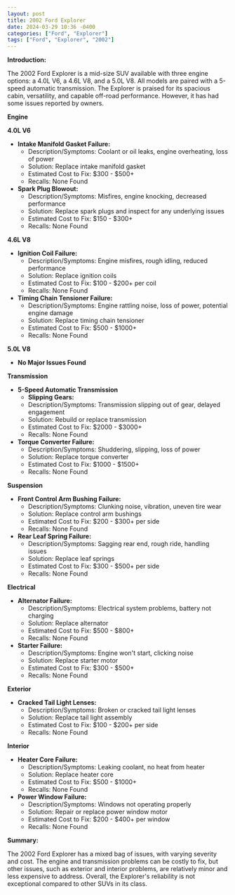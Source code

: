 ```yaml
---
layout: post
title: 2002 Ford Explorer
date: 2024-03-29 10:36 -0400
categories: ["Ford", "Explorer"]
tags: ["Ford", "Explorer", "2002"]
---
```

**Introduction:**

The 2002 Ford Explorer is a mid-size SUV available with three engine options: a 4.0L V6, a 4.6L V8, and a 5.0L V8. All models are paired with a 5-speed automatic transmission. The Explorer is praised for its spacious cabin, versatility, and capable off-road performance. However, it has had some issues reported by owners.

**Engine**

**4.0L V6**

* **Intake Manifold Gasket Failure:**
    * Description/Symptoms: Coolant or oil leaks, engine overheating, loss of power
    * Solution: Replace intake manifold gasket
    * Estimated Cost to Fix: $300 - $500+
    * Recalls: None Found
* **Spark Plug Blowout:**
    * Description/Symptoms: Misfires, engine knocking, decreased performance
    * Solution: Replace spark plugs and inspect for any underlying issues
    * Estimated Cost to Fix: $150 - $300+
    * Recalls: None Found

**4.6L V8**

* **Ignition Coil Failure:**
    * Description/Symptoms: Engine misfires, rough idling, reduced performance
    * Solution: Replace ignition coils
    * Estimated Cost to Fix: $100 - $200+ per coil
    * Recalls: None Found
* **Timing Chain Tensioner Failure:**
    * Description/Symptoms: Engine rattling noise, loss of power, potential engine damage
    * Solution: Replace timing chain tensioner
    * Estimated Cost to Fix: $500 - $1000+
    * Recalls: None Found

**5.0L V8**

* **No Major Issues Found**

**Transmission**

* **5-Speed Automatic Transmission**
    * **Slipping Gears:**
    * Description/Symptoms: Transmission slipping out of gear, delayed engagement
    * Solution: Rebuild or replace transmission
    * Estimated Cost to Fix: $2000 - $3000+
    * Recalls: None Found
* **Torque Converter Failure:**
    * Description/Symptoms: Shuddering, slipping, loss of power
    * Solution: Replace torque converter
    * Estimated Cost to Fix: $1000 - $1500+
    * Recalls: None Found

**Suspension**

* **Front Control Arm Bushing Failure:**
    * Description/Symptoms: Clunking noise, vibration, uneven tire wear
    * Solution: Replace control arm bushings
    * Estimated Cost to Fix: $200 - $300+ per side
    * Recalls: None Found
* **Rear Leaf Spring Failure:**
    * Description/Symptoms: Sagging rear end, rough ride, handling issues
    * Solution: Replace leaf springs
    * Estimated Cost to Fix: $300 - $500+ per side
    * Recalls: None Found

**Electrical**

* **Alternator Failure:**
    * Description/Symptoms: Electrical system problems, battery not charging
    * Solution: Replace alternator
    * Estimated Cost to Fix: $500 - $800+
    * Recalls: None Found
* **Starter Failure:**
    * Description/Symptoms: Engine won't start, clicking noise
    * Solution: Replace starter motor
    * Estimated Cost to Fix: $300 - $500+
    * Recalls: None Found

**Exterior**

* **Cracked Tail Light Lenses:**
    * Description/Symptoms: Broken or cracked tail light lenses
    * Solution: Replace tail light assembly
    * Estimated Cost to Fix: $100 - $200+ per side
    * Recalls: None Found

**Interior**

* **Heater Core Failure:**
    * Description/Symptoms: Leaking coolant, no heat from heater
    * Solution: Replace heater core
    * Estimated Cost to Fix: $500 - $1000+
    * Recalls: None Found
* **Power Window Failure:**
    * Description/Symptoms: Windows not operating properly
    * Solution: Repair or replace power window motor
    * Estimated Cost to Fix: $200 - $400+ per window
    * Recalls: None Found

**Summary:**

The 2002 Ford Explorer has a mixed bag of issues, with varying severity and cost. The engine and transmission problems can be costly to fix, but other issues, such as exterior and interior problems, are relatively minor and less expensive to address. Overall, the Explorer's reliability is not exceptional compared to other SUVs in its class.
